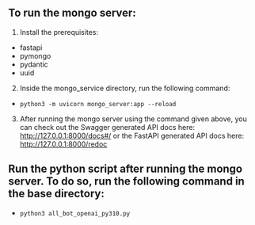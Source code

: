 ## To run the mongo server:
1) Install the prerequisites:
- fastapi
- pymongo
- pydantic
- uuid
2) Inside the mongo_service directory, run the following command:
- `python3 -m uvicorn mongo_server:app --reload`
3) After running the mongo server using the command given above, you can check out the Swagger generated API docs here: http://127.0.0.1:8000/docs#/ or the FastAPI generated API docs here: http://127.0.0.1:8000/redoc 

## Run the python script after running the mongo server. To do so, run the following command in the base directory:
- `python3 all_bot_openai_py310.py`